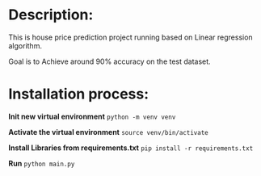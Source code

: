 # Description:

This is house price prediction project running based on Linear regression algorithm.

Goal is to Achieve around 90% accuracy on the test dataset.

# Installation process:

**Init new virtual environment**
`python -m venv venv`

**Activate the virtual environment**
`source venv/bin/activate`

**Install Libraries from requirements.txt**
`pip install -r requirements.txt`

**Run**
`python main.py`
